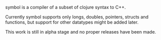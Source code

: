 symbol is a compiler of a subset of clojure syntax to C++.

Currently symbol supports only longs, doubles, pointers, structs and functions, but support for other datatypes might be added later.

This work is still in alpha stage and no proper releases have been made.
